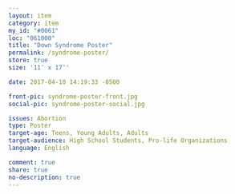 ```yaml
---
layout: item
category: item
my_id: "#0061"
loc: "061000"
title: "Down Syndrome Poster"
permalink: /syndrome-poster/
store: true
size: '11″ x 17″'

date: 2017-04-10 14:19:33 -0500

front-pic: syndrome-poster-front.jpg
social-pic: syndrome-poster-social.jpg

issues: Abortion
type: Poster
target-age: Teens, Young Adults, Adults
target-audience: High School Students, Pro-life Organizations
language: English

comment: true
share: true
no-description: true
---
```

